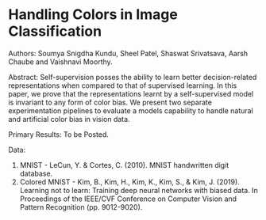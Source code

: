 # Handling Colors in Image Classification

Authors: Soumya Snigdha Kundu, Sheel Patel, Shaswat Srivatsava, Aarsh Chaube and Vaishnavi Moorthy.

Abstract: Self-supervision posses the ability to learn better decision-related representations when compared to that of supervised learning. In this paper, we prove that the representations learnt by a self-supervised model is invariant to any form of color bias. We present two separate experimentation pipelines to evaluate a models capability to handle natural and artificial color bias in vision data. 

Primary Results: 
To be Posted. 

Data:
1. MNIST - LeCun, Y. & Cortes, C. (2010). MNIST handwritten digit database.
2. Colored MNIST - Kim, B., Kim, H., Kim, K., Kim, S., & Kim, J. (2019). Learning not to learn: Training deep neural networks with biased data. In Proceedings of the IEEE/CVF Conference on Computer Vision and Pattern Recognition (pp. 9012-9020).
